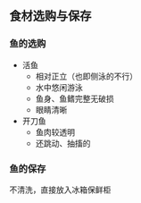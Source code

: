 ## 食材选购与保存
### 鱼的选购
- 活鱼
  - 相对正立（也即侧泳的不行）
  - 水中悠闲游泳
  - 鱼身、鱼鳍完整无破损
  - 眼睛清晰
- 开刀鱼
  - 鱼肉较透明
  - 还跳动、抽搐的

### 鱼的保存
不清洗，直接放入冰箱保鲜柜